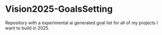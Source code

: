 # Vision2025-GoalsSetting
Repository with a experimental ai generated goal list for all of my projects I want to build in 2025.
